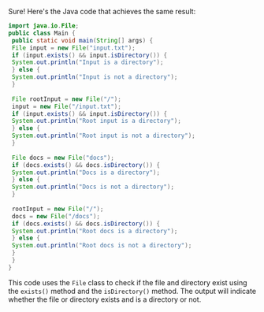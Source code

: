 Sure! Here's the Java code that achieves the same result:
```java
import java.io.File;
public class Main {
 public static void main(String[] args) {
 File input = new File("input.txt");
 if (input.exists() && input.isDirectory()) {
 System.out.println("Input is a directory");
 } else {
 System.out.println("Input is not a directory");
 }
 
 File rootInput = new File("/");
 input = new File("/input.txt");
 if (input.exists() && input.isDirectory()) {
 System.out.println("Root input is a directory");
 } else {
 System.out.println("Root input is not a directory");
 }
 
 File docs = new File("docs");
 if (docs.exists() && docs.isDirectory()) {
 System.out.println("Docs is a directory");
 } else {
 System.out.println("Docs is not a directory");
 }
 
 rootInput = new File("/");
 docs = new File("/docs");
 if (docs.exists() && docs.isDirectory()) {
 System.out.println("Root docs is a directory");
 } else {
 System.out.println("Root docs is not a directory");
 }
 }
}
```
This code uses the `File` class to check if the file and directory exist using the `exists()` method and the `isDirectory()` method. The output will indicate whether the file or directory exists and is a directory or not.

